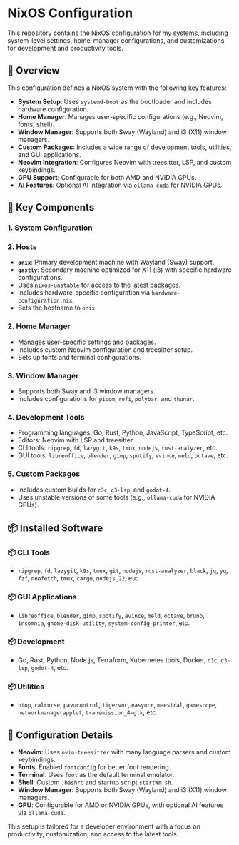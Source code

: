 # NixOS Configuration

This repository contains the NixOS configuration for my systems, including system-level settings, home-manager configurations, 
and customizations for development and productivity tools.

## 📝 Overview

This configuration defines a NixOS system with the following key features:

- **System Setup**: Uses `systemd-boot` as the bootloader and includes hardware configuration.
- **Home Manager**: Manages user-specific configurations (e.g., Neovim, fonts, shell).
- **Window Manager**: Supports both Sway (Wayland) and i3 (X11) window managers.
- **Custom Packages**: Includes a wide range of development tools, utilities, and GUI applications.
- **Neovim Integration**: Configures Neovim with treesitter, LSP, and custom keybindings.
- **GPU Support**: Configurable for both AMD and NVIDIA GPUs.
- **AI Features**: Optional AI integration via `ollama-cuda` for NVIDIA GPUs.

## 🧱 Key Components

### 1. **System Configuration**

### 2. **Hosts**
- **`onix`**: Primary development machine with Wayland (Sway) support.
- **`gastly`**: Secondary machine optimized for X11 (i3) with specific hardware configurations.
- Uses `nixos-unstable` for access to the latest packages.
- Includes hardware-specific configuration via `hardware-configuration.nix`.
- Sets the hostname to `onix`.

### 2. **Home Manager**
- Manages user-specific settings and packages.
- Includes custom Neovim configuration and treesitter setup.
- Sets up fonts and terminal configurations.

### 3. **Window Manager**
- Supports both Sway and i3 window managers.
- Includes configurations for `picom`, `rofi`, `polybar`, and `thunar`.

### 4. **Development Tools**
- Programming languages: Go, Rust, Python, JavaScript, TypeScript, etc.
- Editors: Neovim with LSP and treesitter.
- CLI tools: `ripgrep`, `fd`, `lazygit`, `k9s`, `tmux`, `nodejs`, `rust-analyzer`, etc.
- GUI tools: `libreoffice`, `blender`, `gimp`, `spotify`, `evince`, `meld`, `octave`, etc.

### 5. **Custom Packages**
- Includes custom builds for `c3c`, `c3-lsp`, and `godot-4`.
- Uses unstable versions of some tools (e.g., `ollama-cuda` for NVIDIA GPUs).

## 📦 Installed Software

### 📦 CLI Tools
- `ripgrep`, `fd`, `lazygit`, `k9s`, `tmux`, `git`, `nodejs`, `rust-analyzer`, `black`, `jq`, `yq`, `fzf`, `neofetch`, `tmux`, `cargo`, `nodejs_22`, etc.

### 📦 GUI Applications
- `libreoffice`, `blender`, `gimp`, `spotify`, `evince`, `meld`, `octave`, `bruno`, `insomnia`, `gnome-disk-utility`, `system-config-printer`, etc.

### 📦 Development
- Go, Rust, Python, Node.js, Terraform, Kubernetes tools, Docker, `c3c`, `c3-lsp`, `godot-4`, etc.

### 📦 Utilities
- `btop`, `calcurse`, `pavucontrol`, `tigervnc`, `easyocr`, `maestral`, `gamescope`, `networkmanagerapplet`, `transmission_4-gtk`, etc.

## 🧩 Configuration Details

- **Neovim**: Uses `nvim-treesitter` with many language parsers and custom keybindings.
- **Fonts**: Enabled `fontconfig` for better font rendering.
- **Terminal**: Uses `foot` as the default terminal emulator.
- **Shell**: Custom `.bashrc` and startup script `startWm.sh`.
- **Window Manager**: Supports both Sway (Wayland) and i3 (X11) window managers.
- **GPU**: Configurable for AMD or NVIDIA GPUs, with optional AI features via `ollama-cuda`.

This setup is tailored for a developer environment with a focus on productivity, customization, and access to the latest tools.
